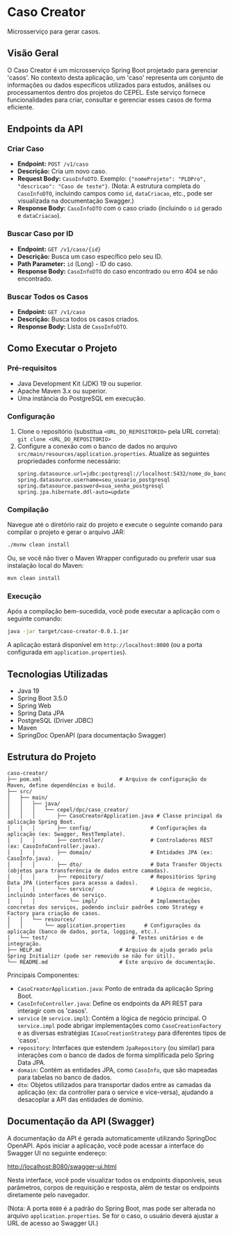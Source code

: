 # Caso Creator

Microsserviço para gerar casos.

## Visão Geral

O Caso Creator é um microsserviço Spring Boot projetado para gerenciar 'casos'. No contexto desta aplicação, um 'caso' representa um conjunto de informações ou dados específicos utilizados para estudos, análises ou processamentos dentro dos projetos do CEPEL. Este serviço fornece funcionalidades para criar, consultar e gerenciar esses casos de forma eficiente.

## Endpoints da API

### Criar Caso
- **Endpoint:** `POST /v1/caso`
- **Descrição:** Cria um novo caso.
- **Request Body:** `CasoInfoDTO`. Exemplo: `{"nomeProjeto": "PLDPro", "descricao": "Caso de teste"}`. (Nota: A estrutura completa do `CasoInfoDTO`, incluindo campos como `id`, `dataCriacao`, etc., pode ser visualizada na documentação Swagger.)
- **Response Body:** `CasoInfoDTO` com o caso criado (incluindo o `id` gerado e `dataCriacao`).

### Buscar Caso por ID
- **Endpoint:** `GET /v1/caso/{id}`
- **Descrição:** Busca um caso específico pelo seu ID.
- **Path Parameter:** `id` (Long) - ID do caso.
- **Response Body:** `CasoInfoDTO` do caso encontrado ou erro 404 se não encontrado.

### Buscar Todos os Casos
- **Endpoint:** `GET /v1/caso`
- **Descrição:** Busca todos os casos criados.
- **Response Body:** Lista de `CasoInfoDTO`.

## Como Executar o Projeto

### Pré-requisitos
*   Java Development Kit (JDK) 19 ou superior.
*   Apache Maven 3.x ou superior.
*   Uma instância do PostgreSQL em execução.

### Configuração
1.  Clone o repositório (substitua `<URL_DO_REPOSITORIO>` pela URL correta): `git clone <URL_DO_REPOSITORIO>`
2.  Configure a conexão com o banco de dados no arquivo `src/main/resources/application.properties`. Atualize as seguintes propriedades conforme necessário:
    ```properties
    spring.datasource.url=jdbc:postgresql://localhost:5432/nome_do_banco
    spring.datasource.username=seu_usuario_postgresql
    spring.datasource.password=sua_senha_postgresql
    spring.jpa.hibernate.ddl-auto=update
    ```

### Compilação
Navegue até o diretório raiz do projeto e execute o seguinte comando para compilar o projeto e gerar o arquivo JAR:
```bash
./mvnw clean install
```
Ou, se você não tiver o Maven Wrapper configurado ou preferir usar sua instalação local do Maven:
```bash
mvn clean install
```

### Execução
Após a compilação bem-sucedida, você pode executar a aplicação com o seguinte comando:
```bash
java -jar target/caso-creator-0.0.1.jar
```
A aplicação estará disponível em `http://localhost:8080` (ou a porta configurada em `application.properties`).

## Tecnologias Utilizadas
*   Java 19
*   Spring Boot 3.5.0
*   Spring Web
*   Spring Data JPA
*   PostgreSQL (Driver JDBC)
*   Maven
*   SpringDoc OpenAPI (para documentação Swagger)

## Estrutura do Projeto
```
caso-creator/
├── pom.xml                         # Arquivo de configuração do Maven, define dependências e build.
├── src/
│   ├── main/
│   │   ├── java/
│   │   │   └── cepel/dpc/caso_creator/
│   │   │       ├── CasoCreatorApplication.java # Classe principal da aplicação Spring Boot.
│   │   │       ├── config/                   # Configurações da aplicação (ex: Swagger, RestTemplate).
│   │   │       ├── controller/               # Controladores REST (ex: CasoInfoController.java).
│   │   │       ├── domain/                   # Entidades JPA (ex: CasoInfo.java).
│   │   │       ├── dto/                      # Data Transfer Objects (objetos para transferência de dados entre camadas).
│   │   │       ├── repository/               # Repositórios Spring Data JPA (interfaces para acesso a dados).
│   │   │       └── service/                  # Lógica de negócio, incluindo interfaces de serviço.
│   │   │           └── impl/                 # Implementações concretas dos serviços, podendo incluir padrões como Strategy e Factory para criação de casos.
│   │   └── resources/
│   │       └── application.properties      # Configurações da aplicação (banco de dados, porta, logging, etc.).
│   └── test/                           # Testes unitários e de integração.
├── HELP.md                         # Arquivo de ajuda gerado pelo Spring Initializr (pode ser removido se não for útil).
└── README.md                       # Este arquivo de documentação.
```
Principais Componentes:
*   `CasoCreatorApplication.java`: Ponto de entrada da aplicação Spring Boot.
*   `CasoInfoController.java`: Define os endpoints da API REST para interagir com os 'casos'.
*   `service` (e `service.impl`): Contém a lógica de negócio principal. O `service.impl` pode abrigar implementações como `CasoCreationFactory` e as diversas estratégias `ICasoCreationStrategy` para diferentes tipos de 'casos'.
*   `repository`: Interfaces que estendem `JpaRepository` (ou similar) para interações com o banco de dados de forma simplificada pelo Spring Data JPA.
*   `domain`: Contém as entidades JPA, como `CasoInfo`, que são mapeadas para tabelas no banco de dados.
*   `dto`: Objetos utilizados para transportar dados entre as camadas da aplicação (ex: da controller para o service e vice-versa), ajudando a desacoplar a API das entidades de domínio.

## Documentação da API (Swagger)

A documentação da API é gerada automaticamente utilizando SpringDoc OpenAPI.
Após iniciar a aplicação, você pode acessar a interface do Swagger UI no seguinte endereço:

[http://localhost:8080/swagger-ui.html](http://localhost:8080/swagger-ui.html)

Nesta interface, você pode visualizar todos os endpoints disponíveis, seus parâmetros, corpos de requisição e resposta, além de testar os endpoints diretamente pelo navegador.

(Nota: A porta `8080` é a padrão do Spring Boot, mas pode ser alterada no arquivo `application.properties`. Se for o caso, o usuário deverá ajustar a URL de acesso ao Swagger UI.)

